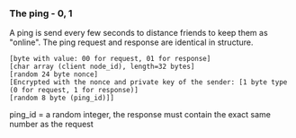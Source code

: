 ### The ping - 0, 1

A ping is send every few seconds to distance friends to keep them as "online". The ping request and response are
identical in structure.

    [byte with value: 00 for request, 01 for response]
    [char array (client node_id), length=32 bytes]
    [random 24 byte nonce]
    [Encrypted with the nonce and private key of the sender: [1 byte type (0 for request, 1 for response)]
    [random 8 byte (ping_id)]]

ping_id = a random integer, the response must contain the exact same number as the request
